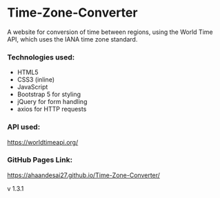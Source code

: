 # Time-Zone-Converter
A website for conversion of time between regions, using the World Time API, which uses the IANA time zone standard. 

### Technologies used:
- HTML5
- CSS3 (inline)
- JavaScript
- Bootstrap 5 for styling
- jQuery for form handling
- axios for HTTP requests


### API used:
https://worldtimeapi.org/


### GitHub Pages Link:
https://ahaandesai27.github.io/Time-Zone-Converter/


v 1.3.1
